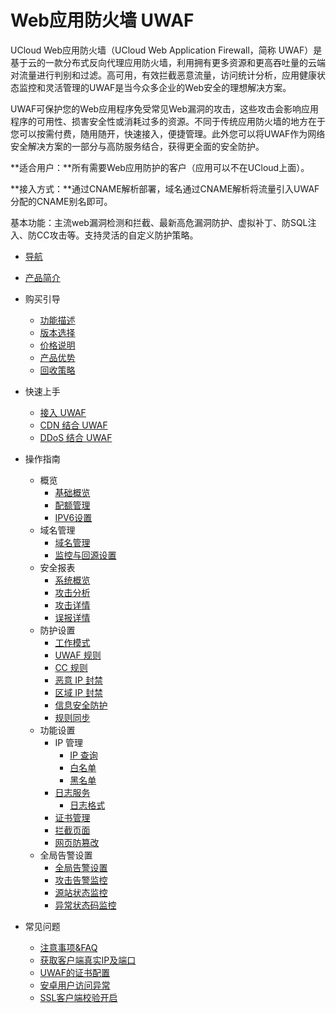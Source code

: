 # Web应用防火墙 UWAF
UCloud Web应用防火墙（UCloud Web Application Firewall，简称 UWAF）是基于云的一款分布式反向代理应用防火墙，利用拥有更多资源和更高吞吐量的云端对流量进行判别和过滤。高可用，有效拦截恶意流量，访问统计分析，应用健康状态监控和灵活管理的UWAF是当今众多企业的Web安全的理想解决方案。

UWAF可保护您的Web应用程序免受常见Web漏洞的攻击，这些攻击会影响应用程序的可用性、损害安全性或消耗过多的资源。不同于传统应用防火墙的地方在于您可以按需付费，随用随开，快速接入，便捷管理。此外您可以将UWAF作为网络安全解决方案的一部分与高防服务结合，获得更全面的安全防护。

**适合用户：**所有需要Web应用防护的客户（应用可以不在UCloud上面）。

**接入方式：**通过CNAME解析部署，域名通过CNAME解析将流量引入UWAF分配的CNAME别名即可。

基本功能：主流web漏洞检测和拦截、最新高危漏洞防护、虚拟补丁、防SQL注入、防CC攻击等。支持灵活的自定义防护策略。

* [导航](/uewaf/README)
* [产品简介](/uewaf/products/Illustrate)
* 购买引导
    * [功能描述](/uewaf/steer/Introduction)
    * [版本选择](/uewaf/steer/Version_selection)
    * [价格说明](/uewaf/steer/Price)
    * [产品优势](/uewaf/steer/Advantage)
    * [回收策略](/uewaf/steer/Recycling_strategy)
* 快速上手
    * [接入 UWAF](/uewaf/use/Access_UWAF)
    * [CDN 结合 UWAF](/uewaf/use/CDN_with_UWAF)
    * [DDoS 结合 UWAF](/uewaf/use/DDOS_with_UWAF)
* 操作指南
    * 概览
        * [基础概览](/uewaf/features/info/Info)
        * [配额管理](/uewaf/features/info/Quota_management)
        * [IPV6设置](/uewaf/features/info/IPv6)
    * 域名管理
        * [域名管理](/uewaf/features/domain/Domain_set)
        * [监控与回源设置](/uewaf/features/domain/Monitor_set)
    * 安全报表
        * [系统概览](/uewaf/features/report/Website_overview)
        * [攻击分析](/uewaf/features/report/Attack_analysis)
        * [攻击详情](/uewaf/features/report/Attack_details)
        * [误报详情](/uewaf/features/report/False_positive)
    * 防护设置
        * [工作模式](/uewaf/features/rule/Mode)
        * [UWAF 规则](/uewaf/features/rule/UWAF_rule)
        * [CC 规则](/uewaf/features/rule/CC_rule)
        * [恶意 IP 封禁](/uewaf/features/rule/Malicious_ip)
        * [区域 IP 封禁](/uewaf/features/rule/Regional_ban)
        * [信息安全防护](/uewaf/features/rule/Information_security)
        * [规则同步](/uewaf/features/rule/Rule_sync)
    * 功能设置
        * IP 管理
            * [IP 查询](/uewaf/features/expand/IP_query)
            * [白名单](/uewaf/features/expand/White_list)
            * [黑名单](/uewaf/features/expand/Black_list)
        * [日志服务](/uewaf/features/expand/Logs)
            * [日志格式](/uewaf/features/expand/logs_format)
        * [证书管理](/uewaf/features/expand/Certificate_management)
        * [拦截页面](/uewaf/features/expand/Intercept_page)
        * [网页防篡改](/uewaf/features/expand/Prevent_tampering)
    * 全局告警设置
        * [全局告警设置](/uewaf/message/Alert)
        * [攻击告警监控](/uewaf/message/Attack_Alert.md)
        * [源站状态监控](/uewaf/message/Status_Alert.md)
        * [异常状态码监控](/uewaf/message/Exception_Alert.md)

* 常见问题
    * [注意事项&FAQ](/uewaf/problem/FAQ)
    * [获取客户端真实IP及端口](/uewaf/problem/Get_realip)
    * [UWAF的证书配置](/uewaf/problem/SSL_cert_set)
    * [安卓用户访问异常](/uewaf/problem/SSL_Android)
    * [SSL客户端校验开启](/uewaf/problem/SSL_Client)
      
 
 
 
